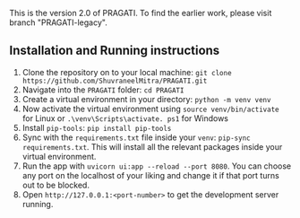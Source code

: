 
This is the version 2.0 of PRAGATI. To find the earlier work, please visit branch "PRAGATI-legacy".

## Installation and Running instructions

1. Clone the repository on to your local machine: `git clone https://github.com/ShuvraneelMitra/PRAGATI.git`
2. Navigate into the `PRAGATI` folder: `cd PRAGATI`
3. Create a virtual environment in your directory: `python -m venv venv`
4. Now activate the virtual environment using `source venv/bin/activate` for Linux or `.\venv\Scripts\activate.
   ps1` for Windows
5. Install `pip-tools`: `pip install pip-tools`
6. Sync with the `requirements.txt` file inside your `venv`: `pip-sync requirements.txt`. This will install all the 
   relevant packages inside your virtual environment.
7. Run the app with `uvicorn ui:app --reload --port 8080`. You can choose any port on the localhost of your liking 
   and change it if that port turns out to be blocked.
8. Open `http://127.0.0.1:<port-number>` to get the development server running.

